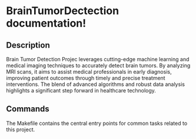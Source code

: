 # BrainTumorDectection documentation!

## Description

Brain Tumor Detection Projec leverages cutting-edge machine learning and medical imaging techniques to accurately detect brain tumors. By analyzing MRI scans, it aims to assist medical professionals in early diagnosis, improving patient outcomes through timely and precise treatment interventions. The blend of advanced algorithms and robust data analysis highlights a significant step forward in healthcare technology.

## Commands

The Makefile contains the central entry points for common tasks related to this project.

